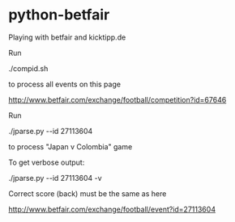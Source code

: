python-betfair
==============

Playing with betfair and kicktipp.de

Run

./compid.sh

to process all events on this page

http://www.betfair.com/exchange/football/competition?id=67646

Run

./jparse.py --id 27113604

to process "Japan v Colombia" game

To get verbose output:

./jparse.py --id 27113604 -v

Correct score (back) must be the same as here

http://www.betfair.com/exchange/football/event?id=27113604
